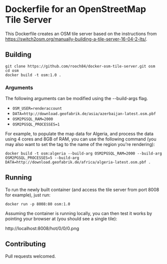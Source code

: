 # Dockerfile for an OpenStreetMap Tile Server

This Dockerfile creates an OSM tile server based on the instructions from https://switch2osm.org/manually-building-a-tile-server-16-04-2-lts/.

## Building

```
git clone https://github.com/rooch84/docker-osm-tile-server.git osm
cd osm
docker build -t osm:1.0 .
```

### Arguments

The following arguments can be modified using the --build-args flag.

 - `OSM_USER=renderaccount`
 - `DATA=http://download.geofabrik.de/asia/azerbaijan-latest.osm.pbf`
 - `OSM2PGSQL_RAM=2000`
 - `OSM2PGSQL_PROCESSES=1`

For example, to populate the map data for Algeria, and process the data using 4 cores and 8GB of RAM, you can use the following command (you may also want to set the tag to the name of the region you're rendering):

`docker build -t osm:algeria --build-arg OSM2PGSQL_RAM=2000 --build-arg OSM2PGSQL_PROCESSES=5 --build-arg DATA=http://download.geofabrik.de/africa/algeria-latest.osm.pbf .`

## Running

To run the newly built container (and access the tile server from port 8008 for example), just run:

`docker run -p 8008:80 osm:1.0`

Assuming the container is running locally, you can then test it works by pointing your browser at (you should see a single tile):

http://localhost:8008/hot/0/0/0.png

## Contributing

Pull requests welcomed.
